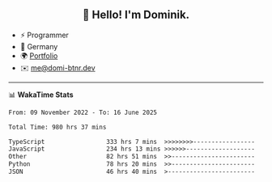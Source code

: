 <h2 align="center">👋 Hello! I'm Dominik.</h2>

- ⚡ Programmer
- 📍 Germany
- 🌍 [Portfolio](https://domi-btnr.dev)
- ✉️ [me@domi-btnr.dev](mailto://me@domi-btnr.dev)

---
📊 **WakaTime Stats**
<!--START_SECTION:waka-->

```txt
From: 09 November 2022 - To: 16 June 2025

Total Time: 980 hrs 37 mins

TypeScript                 333 hrs 7 mins  >>>>>>>>-----------------   33.97 %
JavaScript                 234 hrs 13 mins >>>>>>-------------------   23.89 %
Other                      82 hrs 51 mins  >>-----------------------   08.45 %
Python                     78 hrs 20 mins  >>-----------------------   07.99 %
JSON                       46 hrs 40 mins  >------------------------   04.76 %
```

<!--END_SECTION:waka-->
